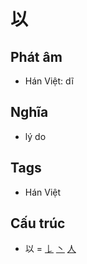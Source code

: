 # 以

## Phát âm
* Hán Việt: dĩ

## Nghĩa
* lý do

## Tags
* Hán Việt

## Cấu trúc
* 以 = [𠄌](𠄌.md) [丶](丶.md) [人](人.md)

<script>window.HANZI_FIELD='以';</script>